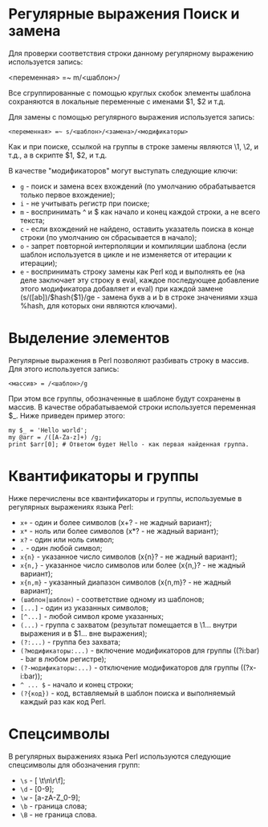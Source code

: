 Регулярные выражения
Поиск и замена
==============

Для проверки соответствия строки данному регулярному выражению используется запись:

   <переменная> =~ m/<шаблон>/

Все сгруппированные с помощью круглых скобок элементы шаблона сохраняются в локальные переменные с именами $1, $2 и т.д.

Для замены с помощью регулярного выражения используется запись:

    <переменная> =~ s/<шаблон>/<замена>/<модификаторы>

Как и при поиске, ссылкой на группы в строке замены являются \1, \2, и т.д., а в скрипте $1, $2, и т.д.

В качестве "модификаторов" могут выступать следующие ключи:

* `g` - поиск и замена всех вхождений (по умолчанию обрабатывается только первое вхождение);
* `i` - не учитывать регистр при поиске;
* `m` - воспринимать ^ и $ как начало и конец каждой строки, а не всего текста;
* `c` - если вхождений не найдено, оставить указатель поиска в конце строки (по умолчанию он сбрасывается в начало);
* `o` - запрет повторной интерполяции и компиляции шаблона (если шаблон используется в цикле и не изменяется от итерации к итерации);
* `e` - воспринимать строку замены как Perl код и выполнять ее (на деле заключает эту строку в eval, каждое последующее добавление этого модификатора добавляет и eval) при каждой замене (s/([ab])/$hash{$1}/ge - замена букв a и b в строке значениями хэша %hash, для которых они являются ключами).

Выделение элементов
===================

Регулярные выражения в Perl позволяют разбивать строку в массив. Для этого используется запись:

    <массив> = /<шаблон>/g

При этом все группы, обозначенные в шаблоне будут сохранены в массив. В качестве обрабатываемой строки используется переменная $_. Ниже приведен пример этого:

    my $_ = 'Hello world';
    my @arr = /([A-Za-z]+) /g;
    print $arr[0]; # Ответом будет Hello - как первая найденная группа.

Квантификаторы и группы
=======================

Ниже перечислены все квантификаторы и группы, используемые в регулярных выражениях языка Perl:

* `x+` - один и более символов (x+? - не жадный вариант);
* `x*` - ноль или более символов (x*? - не жадный вариант);
* `x?` - один или ноль символ;
* `.` - один любой символ;
* `x{n}` - указанное число символов (x{n}? - не жадный вариант);
* `x{n,}` - указанное число символов или более (x{n,}? - не жадный вариант);
* `x{n,m}` - указанный диапазон символов (x{n,m}? - не жадный вариант);
* `(шаблон|шаблон)` - соответствие одному из шаблонов;
* `[...]` - один из указанных символов;
* `[^...]` - любой символ кроме указанных;
* `(...)` - группа с захватом (результат помещается в \1... внутри выражения и в $1... вне выражения);
* `(?:...)` - группа без захвата;
* `(?модификаторы:...)` - включение модификаторов для группы ((?i:bar) - bar в любом регистре);
* `(?-модификаторы:...)` - отключение модификаторов для группы ((?x-i:bar));
* `^ ... $` - начало и конец строки;
* `(?{код})` - код, вставляемый в шаблон поиска и выполняемый каждый раз как код Perl.

Спецсимволы
===========

В регулярных выражениях языка Perl используются следующие спецсимволы для обозначения групп:

* `\s` - [ \t\n\r\f];
* `\d` - [0-9];
* `\w` - [a-zA-Z_0-9];
* `\b` - граница слова;
* `\B` - не граница слова.
